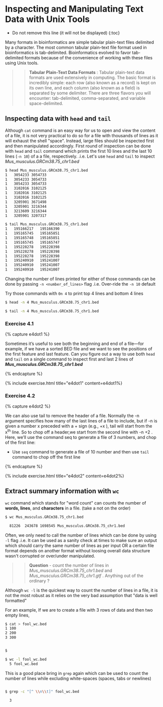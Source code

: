 # Inspecting and Manipulating Text Data with Unix Tools

* Do not remove this line (it will not be displayed)
{:toc}


Many formats in bioinformatics are simple tabular plain-text files delimited by a character. The most common tabular plain-text file format used in bioinformatics is tab-delimited. Bioinformatics evolved to favor tab-delimited formats because of the convenience of working with these files using Unix tools.

>>**Tabular Plain-Text Data Formats** : 
Tabular plain-text data formats are used extensively in computing. The basic format is
incredibly simple: each row (also known as a record) is kept on its own line, and each
column (also known as a field) is separated by some delimiter. There are three flavors
you will encounter: tab-delimited, comma-separated, and variable space-delimited.

## Inspecting data with `head` and `tail`

Although `cat` command is an easy way for us to open and view the content of a file, it is not very practical to do so for a file with thousands of lines as it will exhaust the shell "space". Instead, large files should be inspected first and then manipulated accordingly. First round of inspection can be done with `head` and `tail` command which prints the first 10 lines and the last 10 lines (`-n 10`) of a a file, respectively. .i.e. Let's use `head` and `tail` to inspect *Mus_musculus.GRCm38.75_chr1.bed* 

```bash
$ head Mus_musculus.GRCm38.75_chr1.bed 
1	3054233	3054733
1	3054233	3054733
1	3054233	3054733
1	3102016	3102125
1	3102016	3102125
1	3102016	3102125
1	3205901	3671498
1	3205901	3216344
1	3213609	3216344
1	3205901	3207317
```
```bash
$ tail Mus_musculus.GRCm38.75_chr1.bed 
1	195166217	195166390
1	195165745	195165851
1	195165748	195165851
1	195165745	195165747
1	195228278	195228398
1	195228278	195228398
1	195228278	195228398
1	195240910	195241007
1	195240910	195241007
1	195240910	195241007
```
Changing the number of lines printed for either of those commands can be done by passing `-n <number_of_lines>` flag .i.e. Over-ride the `-n 10` default

Try those commands with `0n 4` to print top 4 lines and bottom 4 lines

```bash
$ head -n 4 Mus_musculus.GRCm38.75_chr1.bed 
```
```bash
$ tail -n 4 Mus_musculus.GRCm38.75_chr1.bed 
```


### Exercise 4.1
{% capture e4dot1 %}

Sometimes it’s useful to see both the beginning and end of a file—for example, if we have a sorted BED file and we want to see the positions of the first feature and last feature. Can you figure out a way to use both `head` and `tail` on a single command to inspect first and last 2 lines of ***Mus_musculus.GRCm38.75_chr1.bed***

{% endcapture %}

{% include exercise.html title="e4dot1" content=e4dot1%}

### Exercise 4.2
{% capture e4dot2 %}

We can also use tail to remove the header of a file. Normally the -n argument specifies how many of the last lines of a file to include, but if -n is given a number x preceded with a + sign (e.g., +x ), tail will start from the x<sup>th</sup> line. So to chop off a header,we start from the second line with -n +2 . Here, we’ll use the command seq to generate a file of 3 numbers, and chop of the first line:

* Use `seq` command to generate a file of 10 number and then use `tail` command  to chop off the first line

{% endcapture %}

{% include exercise.html title="e4dot2" content=e4dot2%}

## Extract summary information with `wc` 

`wc` command which stands for "word count" can counts the number of **words, lines**, and **characters** in a file. (take a not on the order)

```bash
$ wc Mus_musculus.GRCm38.75_chr1.bed 

  81226  243678 1698545 Mus_musculus.GRCm38.75_chr1.bed
```
Often, we only need to call the number of lines which can be done by using `-l` flag .i.e. It can be used as a sanity check at times to make sure an output which should carry the same number of lines as per input OR a certain file format depends on another format without loosing overall data structure wasn't corrupted or over/under manipulated. 

>>**Question** - count the number of lines in *Mus_musculus.GRCm38.75_chr1.bed* and *Mus_musculus.GRCm38.75_chr1.gtf* . Anything out of the ordinary ? 

Although `wc -l` is the quickest way to count the number of lines in a file, it is not the most robust as it relies on the very bad assumption that "data is well formatted" 

For an example, If we are to create a file with 3 rows of data and then two empty lines, 

```bash
$ cat > fool_wc.bed
1 100
2 200
3 300


$
```
```bash
$ wc -l fool_wc.bed 
  5 fool_wc.bed
```
This is a good place bring in `grep` again which can be used to count the number of lines while excluding white-spaces (spaces, tabs or newlines)

```bash

$ grep -c "[^ \\n\\t]" fool_wc.bed 

  3
```
